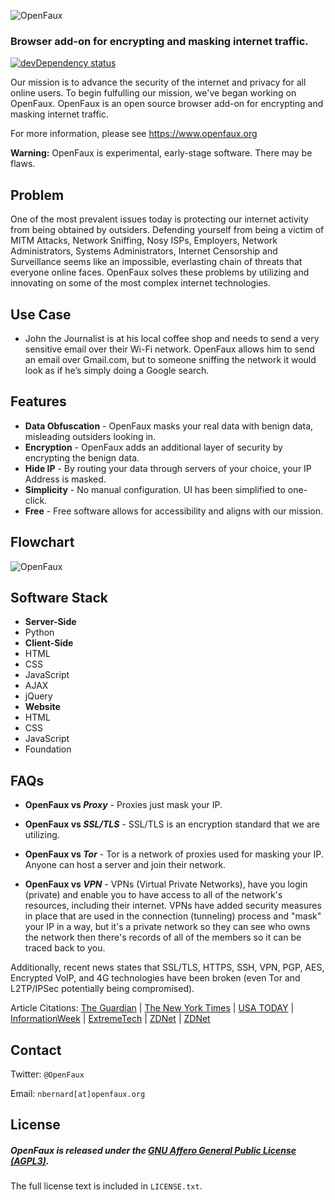 ![OpenFaux](https://raw2.github.com/openfaux/openfaux-website/master/HTML/IMG/openfaux-horizontal-600px.png)

### Browser add-on for encrypting and masking internet traffic.

[![devDependency status](https://david-dm.org/openfaux/openfaux-client/dev-status.png?theme=shields.io)](https://david-dm.org/openfaux/openfaux-client#info=devDependencies)

Our mission is to advance the security of the internet and privacy for all online users. To begin fulfulling our mission, we've began working on OpenFaux. OpenFaux is an open source browser add-on for encrypting and masking internet traffic.

For more information, please see https://www.openfaux.org

**Warning:** OpenFaux is experimental, early-stage software. There may be flaws.

## Problem

One of the most prevalent issues today is protecting our internet activity from being obtained by outsiders. Defending yourself from being a victim of MITM Attacks, Network Sniffing, Nosy ISPs, Employers, Network Administrators, Systems Administrators, Internet Censorship and Surveillance seems like an impossible, everlasting chain of threats that everyone online faces. OpenFaux solves these problems by utilizing and innovating on some of the most complex internet technologies.  

## Use Case

* John the Journalist is at his local coffee shop and needs to send a very sensitive email over their Wi-Fi network. OpenFaux allows him to send an email over Gmail.com, but to someone sniffing the network it would look as if he’s simply doing a Google search.

## Features

* **Data Obfuscation** - OpenFaux masks your real data with benign data, misleading outsiders looking in.
* **Encryption** - OpenFaux adds an additional layer of security by encrypting the benign data.
* **Hide IP** - By routing your data through servers of your choice, your IP Address is masked.
* **Simplicity** - No manual configuration. UI has been simplified to one-click.
* **Free** - Free software allows for accessibility and aligns with our mission.

## Flowchart
![OpenFaux](https://raw.github.com/openfaux/openfaux-website/master/HTML/IMG/OpenFaux.png)

## Software Stack

* **Server-Side**
 * Python
* **Client-Side**
 * HTML
 * CSS
 * JavaScript
  * AJAX
  * jQuery
* **Website**
 * HTML
 * CSS
 * JavaScript
 * Foundation

## FAQs

* **OpenFaux vs _Proxy_** - Proxies just mask your IP.

* **OpenFaux vs _SSL/TLS_** - SSL/TLS is an encryption standard that we are utilizing. 
 
* **OpenFaux vs _Tor_** - Tor is a network of proxies used for masking your IP. Anyone can host a server and join their network.

* **OpenFaux vs _VPN_** - VPNs (Virtual Private Networks), have you login (private) and enable you to have access to all of the network's resources, including their internet. VPNs have added security measures in place that are used in the connection (tunneling) process and "mask" your IP in a way, but it's a private network so they can see who owns the network then there's records of all of the members so it can be traced back to you.

Additionally, recent news states that SSL/TLS, HTTPS, SSH, VPN, PGP, AES, Encrypted VoIP, and 4G technologies have been broken (even Tor and L2TP/IPSec potentially being compromised).

Article Citations: 
[The Guardian](http://www.theguardian.com/world/2013/sep/05/nsa-gchq-encryption-codes-security) |
[The New York Times](http://www.nytimes.com/2013/09/06/us/nsa-foils-much-internet-encryption.html?hp&_r=0&pagewanted=all) |
[USA TODAY](http://www.usatoday.com/story/news/nation/2013/09/05/nsa-snowden-encryption-cracked/2772721/) |
[InformationWeek](http://www.informationweek.com/security/risk-management/nsa-surveillance-can-penetrate-vpns/d/d-id/1110996?) |
[ExtremeTech](http://www.extremetech.com/computing/165849-nsa-and-gchq-have-broken-internet-encryption-created-backdoors-that-anyone-could-use) |
[ZDNet](http://www.zdnet.com/uk-us-able-to-crack-most-encryption-used-online-7000020309/) |
[ZDNet](http://www.zdnet.com/has-the-nsa-broken-ssl-tls-aes-7000020312/)

## Contact

Twitter: `@OpenFaux`

Email: `nbernard[at]openfaux.org`

## License

##### OpenFaux is released under the [GNU Affero General Public License (AGPL3)](https://www.gnu.org/licenses/agpl-3.0.html).
The full license text is included in `LICENSE.txt`.
